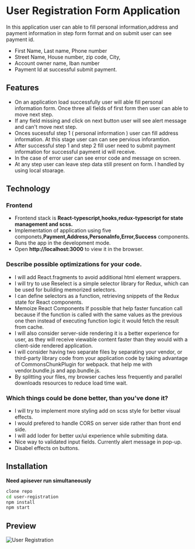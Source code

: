 # User Registration Form Application

In this application user can able to fill personal information,address and payment information in step form format and on submit user can see payment id.

- First Name, Last name, Phone number
- Street Name, House number, zip code, City,
- Account owner name, Iban number
- Payment Id at successful submit payment.

## Features

- On an application load successfully user will able fill personal information form. Once three all fields of first form then user can able to move next step.
- If any field missing and click on next button user will see alert message and can't move next step.
- Onces sucessful step 1 ( personal information ) user can fill address information. At this stage user can can see pervious inforamtion.
- After successful step 1 and step 2 fill user need to submit payment information for successful payment id will receive.
- In the case of error user can see error code and message on screen.
- At any step user can leave step data still present on form. I handled by using local stoarage.

## Technology

### Frontend

- Frontend stack is **React-typescript,hooks,redux-typescript for state management and scss.**
- Implementation of application using five componets,**Payment,Address,PersonaInfo,Error,Success** components.
- Runs the app in the development mode.
- Open **http://localhost:3000** to view it in the browser.

### Describe possible optimizations for your code.

- I will add React.fragments to avoid additional html element wrappers.
- I will try to use Reselect is a simple selector library for Redux, which can be used for building memorized selectors.
- I can define selectors as a function, retrieving snippets of the Redux state for React components.
- Memoize React Components If possible that help faster funcation call because if the function is called with the same values as the previous one then instead of executing function logic it would fetch the result from cache.
- I will also consider server-side rendering it is a better experience for user, as they will receive viewable content faster than they would with a client-side rendered application.
- I will consider having two separate files by separating your vendor, or third-party library code from your application code by taking advantage of CommonsChunkPlugin for webpack. that help me with vendor.bundle.js and app.bundle.js.
- By splitting your files, my browser caches less frequently and parallel downloads resources to reduce load time wait.

### Which things could be done better, than you’ve done it?

- I will try to implement more styling add on scss style for better visual effects.
- I would prefered to handle CORS on server side rather than front end side.
- I will add loder for better ux/ui experience while submiting data.
- Nice way to validated input fields. Currently alert message in pop-up.
- Disabel effects on buttons.

## Installation

**Need apisever run simultaneously**

```sh
clone repo
cd user-registration
npm install
npm start
```

## Preview

![User Registration](https://media.giphy.com/media/ggstnluTpdPZivZVV3/giphy.gif?cid=790b7611b81b5388e4c01023dd3325e6e0c74979c05b7f92&rid=giphy.gif&ct=g)
